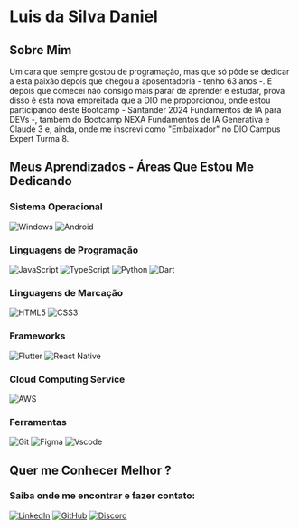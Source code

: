 # Luis da Silva Daniel

## Sobre Mim

Um cara que sempre gostou de programação, mas que só pôde se dedicar a esta paixão depois que chegou a aposentadoria - tenho 63 anos -.
E depois que comecei não consigo mais parar de aprender e estudar, prova disso é esta nova empreitada que a DIO me proporcionou,
onde estou participando deste Bootcamp - Santander 2024 Fundamentos de IA para DEVs -, também do Bootcamp NEXA Fundamentos de IA Generativa e Claude 3 e, ainda,
onde me inscrevi como "Embaixador" no DIO Campus Expert Turma 8.

## Meus Aprendizados - Áreas Que Estou Me Dedicando

### Sistema Operacional

![Windows](https://img.shields.io/badge/Windows-000?style=for-the-badge&logo=windows&logoColor=2CA5E0)
![Android](https://img.shields.io/badge/Android-3DDC84?style=for-the-badge&logo=android&logoColor=white)

### Linguagens de Programação

![JavaScript](https://img.shields.io/badge/JavaScript-F7DF1E?style=for-the-badge&logo=javascript&logoColor=black)
![TypeScript](https://img.shields.io/badge/TypeScript-007ACC?style=for-the-badge&logo=typescript&logoColor=white)
![Python](https://img.shields.io/badge/python-3670A0?style=for-the-badge&logo=python&logoColor=ffdd54)
![Dart](https://img.shields.io/badge/Dart-0175C2?style=for-the-badge&logo=dart&logoColor=white)

### Linguagens de Marcação

![HTML5](https://img.shields.io/badge/HTML5-E34F26?style=for-the-badge&logo=html5&logoColor=white)
![CSS3](https://img.shields.io/badge/CSS3-1572B6?style=for-the-badge&logo=css3&logoColor=white)

### Frameworks

![Flutter](https://img.shields.io/badge/Flutter-02569B?style=for-the-badge&logo=flutter&logoColor=white)
![React Native](https://img.shields.io/badge/React_Native-20232A?style=for-the-badge&logo=react&logoColor=61DAFB)

### Cloud Computing Service

![AWS](https://img.shields.io/badge/AWS-000.svg?style=for-the-badge&logo=amazon-aws&logoColor=white)

### Ferramentas

![Git](https://img.shields.io/badge/GIT-E44C30?style=for-the-badge&logo=git&logoColor=white)
![Figma](https://img.shields.io/badge/Figma-696969?style=for-the-badge&logo=figma&logoColor=figma)
![Vscode](https://img.shields.io/badge/Vscode-007ACC?style=for-the-badge&logo=visual-studio-)

## Quer me Conhecer Melhor ?

### Saiba onde me encontrar e fazer contato:

[![LinkedIn](https://img.shields.io/badge/LinkedIn-0077B5?style=for-the-badge&logo=linkedin&logoColor=white)](https://www.linkedin.com/in/luissilvadaniel/)
[![GitHub](https://img.shields.io/badge/GitHub-100000?style=for-the-badge&logo=github&logoColor=white)](https://github.com/LuisSilvaDaniel)
[![Discord](https://img.shields.io/badge/Discord-7289DA?style=for-the-badge&logo=discord&logoColor=white)](https://discord.com/channels/@luisdaniel1812/)
